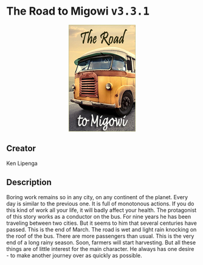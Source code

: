 
# The Road to Migowi <kbd>v3.3.1</kbd>

<center>
  <img src="./cover-1024.jpg"/>
</center>

## Creator
Ken Lipenga

## Description
Boring work remains so in any city, on any continent of the planet. Every day is similar to the previous one. It is full of monotonous actions. If you do this kind of work all your life, it will badly affect your health. The protagonist of this story works as a conductor on the bus. For nine years he has been traveling between two cities. But it seems to him that several centuries have passed. This is the end of March. The road is wet and light rain knocking on the roof of the bus. There are more passengers than usual. This is the very end of a long rainy season. Soon, farmers will start harvesting. But all these things are of little interest for the main character. He always has one desire - to make another journey over as quickly as possible.
